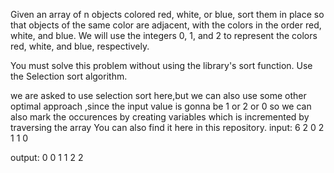 Given an array of n objects colored red, white, or blue, sort them in place so that objects of the same color are adjacent, with the colors in the order red, white, and blue. We will use the integers 0, 1, and 2 to represent the colors red, white, and blue, respectively.

You must solve this problem without using the library's sort function. Use the Selection sort algorithm.

we are asked to use selection sort here,but we can also use some other optimal approach ,since the input value is gonna be 1 or 2 or 0
so we can also mark the occurences by creating variables which is incremented by traversing the array
You can also find it here in this repository.
input:
6
2 0 2 1 1 0

output:
0 0 1 1 2 2
